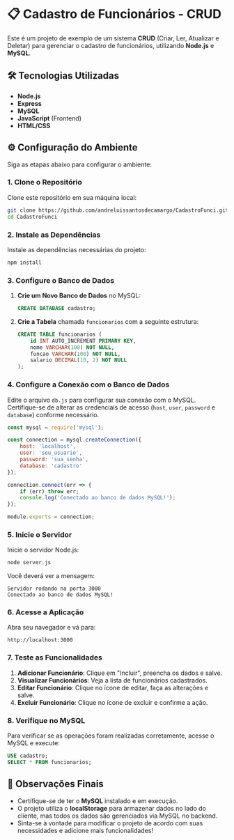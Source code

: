 # 📋 Cadastro de Funcionários - CRUD

Este é um projeto de exemplo de um sistema **CRUD** (Criar, Ler, Atualizar e Deletar) para gerenciar o cadastro de funcionários, utilizando **Node.js** e **MySQL**.

## 🛠 Tecnologias Utilizadas

- **Node.js**
- **Express**
- **MySQL**
- **JavaScript** (Frontend)
- **HTML/CSS**

## ⚙️ Configuração do Ambiente

Siga as etapas abaixo para configurar o ambiente:

### 1. Clone o Repositório

Clone este repositório em sua máquina local:

```bash
git clone https://github.com/andreluissantosdecamargo/CadastroFunci.git
cd CadastroFunci
```

### 2. Instale as Dependências

Instale as dependências necessárias do projeto:

```bash
npm install
```

### 3. Configure o Banco de Dados

1. **Crie um Novo Banco de Dados** no MySQL:

   ```sql
   CREATE DATABASE cadastro;
   ```

2. **Crie a Tabela** chamada `funcionarios` com a seguinte estrutura:

   ```sql
   CREATE TABLE funcionarios (
       id INT AUTO_INCREMENT PRIMARY KEY,
       nome VARCHAR(100) NOT NULL,
       funcao VARCHAR(100) NOT NULL,
       salario DECIMAL(10, 2) NOT NULL
   );
   ```

### 4. Configure a Conexão com o Banco de Dados

Edite o arquivo `db.js` para configurar sua conexão com o MySQL. Certifique-se de alterar as credenciais de acesso (`host`, `user`, `password` e `database`) conforme necessário.

```javascript
const mysql = require('mysql');

const connection = mysql.createConnection({
    host: 'localhost',
    user: 'seu_usuario',
    password: 'sua_senha',
    database: 'cadastro'
});

connection.connect(err => {
    if (err) throw err;
    console.log('Conectado ao banco de dados MySQL!');
});

module.exports = connection;
```

### 5. Inicie o Servidor

Inicie o servidor Node.js:

```bash
node server.js
```

Você deverá ver a mensagem:

```
Servidor rodando na porta 3000
Conectado ao banco de dados MySQL!
```

### 6. Acesse a Aplicação

Abra seu navegador e vá para:

```
http://localhost:3000
```

### 7. Teste as Funcionalidades

1. **Adicionar Funcionário**: Clique em "Incluir", preencha os dados e salve.
2. **Visualizar Funcionários**: Veja a lista de funcionários cadastrados.
3. **Editar Funcionário**: Clique no ícone de editar, faça as alterações e salve.
4. **Excluir Funcionário**: Clique no ícone de excluir e confirme a ação.

### 8. Verifique no MySQL

Para verificar se as operações foram realizadas corretamente, acesse o MySQL e execute:

```sql
USE cadastro;
SELECT * FROM funcionarios;
```

## 📌 Observações Finais

- Certifique-se de ter o **MySQL** instalado e em execução.
- O projeto utiliza o **localStorage** para armazenar dados no lado do cliente, mas todos os dados são gerenciados via MySQL no backend.
- Sinta-se à vontade para modificar o projeto de acordo com suas necessidades e adicione mais funcionalidades!
